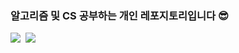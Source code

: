 ### 알고리즘 및 CS 공부하는 개인 레포지토리입니다 😎

<img src="https://img.shields.io/badge/TypeScript-1976d2?style=flat-square&logo=TypeScript&logoColor=white"/>&nbsp;&nbsp;<img src="https://img.shields.io/badge/JavaScript-ff867c?style=flat-square&logo=JavaScript&logoColor=white"/>
